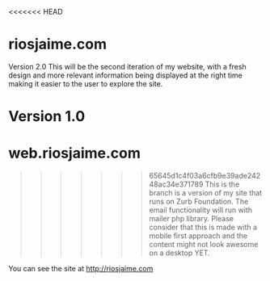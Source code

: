 <<<<<<< HEAD
# riosjaime.com

Version 2.0
This will be the second iteration of my website, with a fresh design and more relevant information being displayed at the right time making it easier to the user to explore the site.



Version 1.0
=======
# web.riosjaime.com

>>>>>>> 65645d1c4f03a6cfb9e39ade24248ac34e371789
This is the branch is a version of my site that runs on Zurb Foundation. The email functionality will run with mailer php library. Please consider that this is made with a mobile first approach and the content might not look awesome on a desktop YET.

You can see the site at http://riosjaime.com
